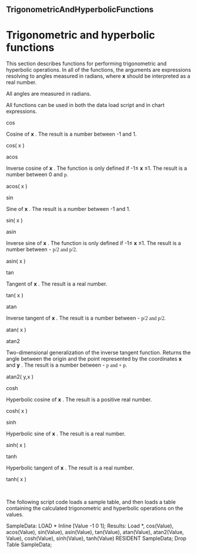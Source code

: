 
## TrigonometricAndHyperbolicFunctions

# Trigonometric and hyperbolic functions

This section describes functions for performing trigonometric and
hyperbolic operations. In all of the functions, the arguments are
expressions resolving to angles measured in radians, where
 **x** 
should be interpreted as a real number.

All angles are measured in radians.

All functions can be used in both the data load script and in chart
expressions.

cos

Cosine of
 **x** .
The result is a number between -1 and 1.

cos( x )

acos

Inverse cosine of
 **x** .
The function is only defined if
-1≤ **x** ≤1.
The result is a number between 0 and
<span style="font-family: Symbol;" data-autonumposition="none">p.

acos( x )

sin

Sine of
 **x** .
The result is a number between -1 and 1.

sin( x )

asin

Inverse sine of
 **x** .
The function is only defined if
-1≤ **x** ≤1.
The result is a number between -
<span style="font-family: Symbol;" data-autonumposition="none">p/2
and
<span style="font-family: Symbol;" data-autonumposition="none">p/2.

asin( x )

tan

Tangent of
 **x** .
The result is a real number.

tan( x )

atan

Inverse tangent of
 **x** .
The result is a number between -
<span style="font-family: Symbol;" data-autonumposition="none">p/2
and
<span style="font-family: Symbol;" data-autonumposition="none">p/2.

atan( x )

atan2

Two-dimensional generalization of the inverse tangent function. Returns
the angle between the origin and the point represented by the
coordinates
 **x** 
and
 **y** .
The result is a number between -
<span style="font-family: Symbol;" data-autonumposition="none">p
and +
<span style="font-family: Symbol;" data-autonumposition="none">p.

atan2( y,x )

cosh

Hyperbolic cosine of
 **x** .
The result is a positive real number.

cosh( x )

sinh

Hyperbolic sine of
 **x** .
The result is a real number.

sinh( x )

tanh

Hyperbolic tangent of
 **x** .
The result is a real number.

tanh( x )

 

The following script code loads a sample table, and then loads a table
containing the calculated trigonometric and hyperbolic operations on the
values.



SampleData: LOAD \* Inline [Value -1 0 1]; Results: Load \*,
cos(Value), acos(Value), sin(Value), asin(Value), tan(Value),
atan(Value), atan2(Value, Value), cosh(Value), sinh(Value), tanh(Value)
RESIDENT SampleData; Drop Table
SampleData;

